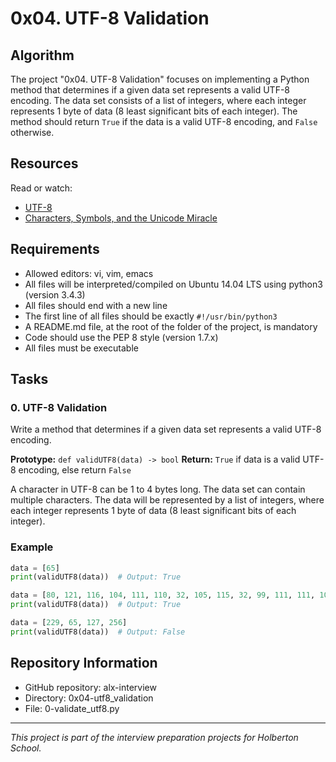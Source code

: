 # 0x04. UTF-8 Validation

## Algorithm
The project "0x04. UTF-8 Validation" focuses on implementing a Python method that determines if a given data set represents a valid UTF-8 encoding. The data set consists of a list of integers, where each integer represents 1 byte of data (8 least significant bits of each integer). The method should return `True` if the data is a valid UTF-8 encoding, and `False` otherwise.

## Resources
Read or watch:
- [UTF-8](https://en.wikipedia.org/wiki/UTF-8)
- [Characters, Symbols, and the Unicode Miracle](https://www.youtube.com/watch?v=MijmeoH9LT4)

## Requirements
- Allowed editors: vi, vim, emacs
- All files will be interpreted/compiled on Ubuntu 14.04 LTS using python3 (version 3.4.3)
- All files should end with a new line
- The first line of all files should be exactly `#!/usr/bin/python3`
- A README.md file, at the root of the folder of the project, is mandatory
- Code should use the PEP 8 style (version 1.7.x)
- All files must be executable

## Tasks
### 0. UTF-8 Validation
Write a method that determines if a given data set represents a valid UTF-8 encoding.

**Prototype:** `def validUTF8(data) -> bool`
**Return:** `True` if data is a valid UTF-8 encoding, else return `False`

A character in UTF-8 can be 1 to 4 bytes long.
The data set can contain multiple characters.
The data will be represented by a list of integers, where each integer represents 1 byte of data (8 least significant bits of each integer).

### Example
```python
data = [65]
print(validUTF8(data))  # Output: True

data = [80, 121, 116, 104, 111, 110, 32, 105, 115, 32, 99, 111, 111, 108, 33]
print(validUTF8(data))  # Output: True

data = [229, 65, 127, 256]
print(validUTF8(data))  # Output: False
```

## Repository Information
- GitHub repository: alx-interview
- Directory: 0x04-utf8_validation
- File: 0-validate_utf8.py

---

*This project is part of the interview preparation projects for Holberton School.*
